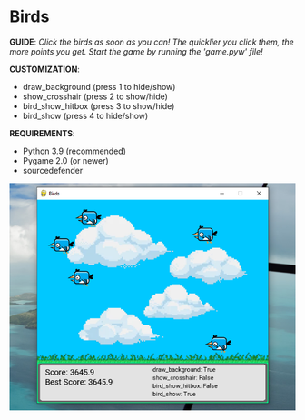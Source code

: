 # Birds

**GUIDE**:
_Click the birds as soon as you can! The quicklier you click them, the more points you get._
_Start the game by running the 'game.pyw' file!_

**CUSTOMIZATION**:
- draw_background   (press 1 to hide/show)
- show_crosshair    (press 2 to show/hide)
- bird_show_hitbox  (press 3 to show/hide)
- bird_show         (press 4 to hide/show)

**REQUIREMENTS**:
- Python 3.9        (recommended)
- Pygame 2.0        (or newer)
- sourcedefender

![Birds](lib/Miscellaneous/birds.png?raw=true)